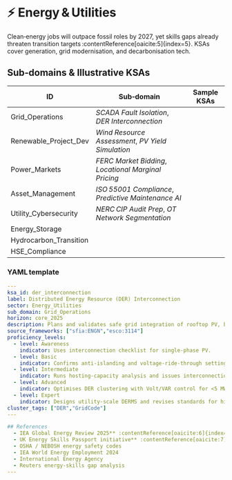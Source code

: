 # ⚡ Energy & Utilities

Clean‑energy jobs will outpace fossil roles by 2027, yet skills gaps already threaten transition targets :contentReference[oaicite:5]{index=5}. KSAs cover generation, grid modernisation, and decarbonisation tech.

## Sub‑domains & Illustrative KSAs
| ID | Sub‑domain | Sample KSAs |
|----|------------|-------------|
| Grid_Operations | *SCADA Fault Isolation*, *DER Interconnection* |
| Renewable_Project_Dev | *Wind Resource Assessment*, *PV Yield Simulation* |
| Power_Markets | *FERC Market Bidding*, *Locational Marginal Pricing* |
| Asset_Management | *ISO 55001 Compliance*, *Predictive Maintenance AI* |
| Utility_Cybersecurity | *NERC CIP Audit Prep*, *OT Network Segmentation* |
| Energy_Storage 
| Hydrocarbon_Transition 
| HSE_Compliance 

### YAML template
```yaml
---
ksa_id: der_interconnection
label: Distributed Energy Resource (DER) Interconnection
sector: Energy_Utilities
sub_domain: Grid_Operations
horizon: core_2025
description: Plans and validates safe grid integration of rooftop PV, battery storage, and EV chargers under IEEE 1547 and local utility standards.
source_frameworks: ["sfia:ENGN","esco:3114"]
proficiency_levels:
  - level: Awareness
    indicator: Uses interconnection checklist for single‑phase PV.
  - level: Basic
    indicator: Confirms anti‑islanding and voltage‑ride‑through settings.
  - level: Intermediate
    indicator: Runs hosting‑capacity analysis and issues interconnection studies.
  - level: Advanced
    indicator: Optimises DER clustering with Volt/VAR control for <5 MW feeders.
  - level: Expert
    indicator: Designs utility‑scale DERMS and revises standards for high‑penetration grids.
cluster_tags: ["DER","GridCode"]
---

## References
  - IEA Global Energy Review 2025** :contentReference[oaicite:6]{index=6}  
  - UK Energy Skills Passport initiative** :contentReference[oaicite:7]{index=7}  
  - OSHA / NEBOSH energy safety codes
  - IEA World Energy Employment 2024 
  - International Energy Agency
  - Reuters energy‑skills gap analysis 
---
